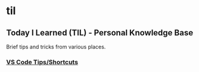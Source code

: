 # til
## Today I Learned (TIL) - Personal Knowledge Base

Brief tips and tricks from various places.

### [VS Code Tips/Shortcuts](https://github.com/TimothyDJones/til/VS_Code_Tips.md)
